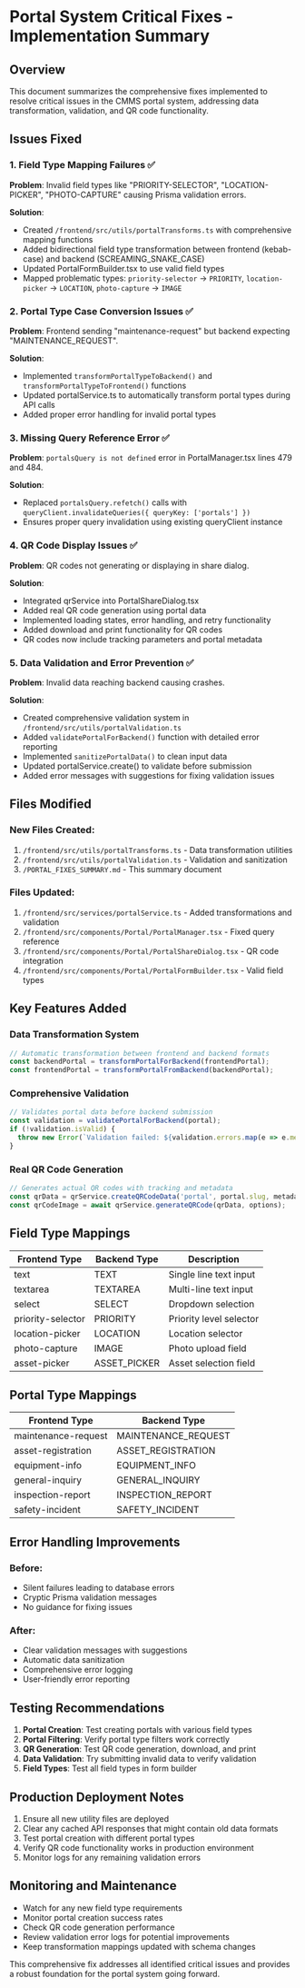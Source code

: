 # Portal System Critical Fixes - Implementation Summary

## Overview
This document summarizes the comprehensive fixes implemented to resolve critical issues in the CMMS portal system, addressing data transformation, validation, and QR code functionality.

## Issues Fixed

### 1. Field Type Mapping Failures ✅
**Problem**: Invalid field types like "PRIORITY-SELECTOR", "LOCATION-PICKER", "PHOTO-CAPTURE" causing Prisma validation errors.

**Solution**: 
- Created `/frontend/src/utils/portalTransforms.ts` with comprehensive mapping functions
- Added bidirectional field type transformation between frontend (kebab-case) and backend (SCREAMING_SNAKE_CASE)
- Updated PortalFormBuilder.tsx to use valid field types
- Mapped problematic types: `priority-selector` → `PRIORITY`, `location-picker` → `LOCATION`, `photo-capture` → `IMAGE`

### 2. Portal Type Case Conversion Issues ✅
**Problem**: Frontend sending "maintenance-request" but backend expecting "MAINTENANCE_REQUEST".

**Solution**:
- Implemented `transformPortalTypeToBackend()` and `transformPortalTypeToFrontend()` functions
- Updated portalService.ts to automatically transform portal types during API calls
- Added proper error handling for invalid portal types

### 3. Missing Query Reference Error ✅ 
**Problem**: `portalsQuery is not defined` error in PortalManager.tsx lines 479 and 484.

**Solution**:
- Replaced `portalsQuery.refetch()` calls with `queryClient.invalidateQueries({ queryKey: ['portals'] })`
- Ensures proper query invalidation using existing queryClient instance

### 4. QR Code Display Issues ✅
**Problem**: QR codes not generating or displaying in share dialog.

**Solution**:
- Integrated qrService into PortalShareDialog.tsx
- Added real QR code generation using portal data
- Implemented loading states, error handling, and retry functionality
- Added download and print functionality for QR codes
- QR codes now include tracking parameters and portal metadata

### 5. Data Validation and Error Prevention ✅
**Problem**: Invalid data reaching backend causing crashes.

**Solution**:
- Created comprehensive validation system in `/frontend/src/utils/portalValidation.ts`
- Added `validatePortalForBackend()` function with detailed error reporting
- Implemented `sanitizePortalData()` to clean input data
- Updated portalService.create() to validate before submission
- Added error messages with suggestions for fixing validation issues

## Files Modified

### New Files Created:
1. `/frontend/src/utils/portalTransforms.ts` - Data transformation utilities
2. `/frontend/src/utils/portalValidation.ts` - Validation and sanitization
3. `/PORTAL_FIXES_SUMMARY.md` - This summary document

### Files Updated:
1. `/frontend/src/services/portalService.ts` - Added transformations and validation
2. `/frontend/src/components/Portal/PortalManager.tsx` - Fixed query reference
3. `/frontend/src/components/Portal/PortalShareDialog.tsx` - QR code integration
4. `/frontend/src/components/Portal/PortalFormBuilder.tsx` - Valid field types

## Key Features Added

### Data Transformation System
```typescript
// Automatic transformation between frontend and backend formats
const backendPortal = transformPortalForBackend(frontendPortal);
const frontendPortal = transformPortalFromBackend(backendPortal);
```

### Comprehensive Validation
```typescript
// Validates portal data before backend submission
const validation = validatePortalForBackend(portal);
if (!validation.isValid) {
  throw new Error(`Validation failed: ${validation.errors.map(e => e.message).join('; ')}`);
}
```

### Real QR Code Generation
```typescript
// Generates actual QR codes with tracking and metadata
const qrData = qrService.createQRCodeData('portal', portal.slug, metadata);
const qrCodeImage = await qrService.generateQRCode(qrData, options);
```

## Field Type Mappings

| Frontend Type | Backend Type | Description |
|---------------|--------------|-------------|
| text | TEXT | Single line text input |
| textarea | TEXTAREA | Multi-line text input |
| select | SELECT | Dropdown selection |
| priority-selector | PRIORITY | Priority level selector |
| location-picker | LOCATION | Location selector |
| photo-capture | IMAGE | Photo upload field |
| asset-picker | ASSET_PICKER | Asset selection field |

## Portal Type Mappings

| Frontend Type | Backend Type |
|---------------|--------------|
| maintenance-request | MAINTENANCE_REQUEST |
| asset-registration | ASSET_REGISTRATION |
| equipment-info | EQUIPMENT_INFO |
| general-inquiry | GENERAL_INQUIRY |
| inspection-report | INSPECTION_REPORT |
| safety-incident | SAFETY_INCIDENT |

## Error Handling Improvements

### Before:
- Silent failures leading to database errors
- Cryptic Prisma validation messages
- No guidance for fixing issues

### After:
- Clear validation messages with suggestions
- Automatic data sanitization
- Comprehensive error logging
- User-friendly error reporting

## Testing Recommendations

1. **Portal Creation**: Test creating portals with various field types
2. **Portal Filtering**: Verify portal type filters work correctly
3. **QR Generation**: Test QR code generation, download, and print
4. **Data Validation**: Try submitting invalid data to verify validation
5. **Field Types**: Test all field types in form builder

## Production Deployment Notes

1. Ensure all new utility files are deployed
2. Clear any cached API responses that might contain old data formats
3. Test portal creation with different portal types
4. Verify QR code functionality works in production environment
5. Monitor logs for any remaining validation errors

## Monitoring and Maintenance

- Watch for any new field type requirements
- Monitor portal creation success rates
- Check QR code generation performance
- Review validation error logs for potential improvements
- Keep transformation mappings updated with schema changes

This comprehensive fix addresses all identified critical issues and provides a robust foundation for the portal system going forward.